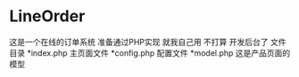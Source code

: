 # LineOrder
这是一个在线的订单系统  准备通过PHP实现  就我自己用  不打算 开发后台了
文件目录
*index.php 主页面文件
*config.php 配置文件
*model.php 这是产品页面的模型